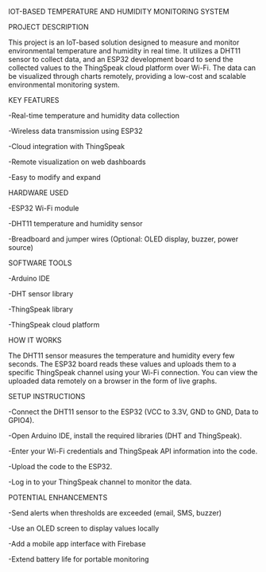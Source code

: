 IOT-BASED TEMPERATURE AND HUMIDITY MONITORING SYSTEM

PROJECT DESCRIPTION

This project is an IoT-based solution designed to measure and monitor environmental temperature and humidity in real time. It utilizes a DHT11 sensor to collect data, and an ESP32 development board to send the collected values to the ThingSpeak cloud platform over Wi-Fi. The data can be visualized through charts remotely, providing a low-cost and scalable environmental monitoring system.


KEY FEATURES


-Real-time temperature and humidity data collection

-Wireless data transmission using ESP32

-Cloud integration with ThingSpeak

-Remote visualization on web dashboards

-Easy to modify and expand


HARDWARE USED


-ESP32 Wi-Fi module

-DHT11 temperature and humidity sensor

-Breadboard and jumper wires
(Optional: OLED display, buzzer, power source)


SOFTWARE TOOLS


-Arduino IDE

-DHT sensor library

-ThingSpeak library

-ThingSpeak cloud platform

HOW IT WORKS

The DHT11 sensor measures the temperature and humidity every few seconds. The ESP32 board reads these values and uploads them to a specific ThingSpeak channel using your Wi-Fi connection. You can view the uploaded data remotely on a browser in the form of live graphs.


SETUP INSTRUCTIONS


-Connect the DHT11 sensor to the ESP32 (VCC to 3.3V, GND to GND, Data to GPIO4).

-Open Arduino IDE, install the required libraries (DHT and ThingSpeak).

-Enter your Wi-Fi credentials and ThingSpeak API information into the code.

-Upload the code to the ESP32.

-Log in to your ThingSpeak channel to monitor the data.


POTENTIAL ENHANCEMENTS


-Send alerts when thresholds are exceeded (email, SMS, buzzer)

-Use an OLED screen to display values locally

-Add a mobile app interface with Firebase

-Extend battery life for portable monitoring
